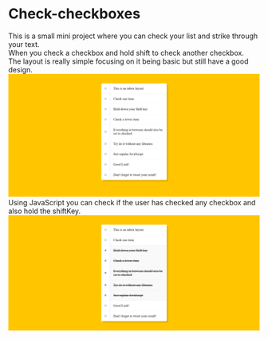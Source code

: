# Check-checkboxes
This is a small mini project where you can check your list and strike through your text.
<br>
When you check a checkbox and hold shift to check another checkbox.
<br>
The layout is really simple focusing on it being basic but still have a good design.
<br>
<img src = 'img/img-1.png'>
<br>
Using JavaScript you can check if the user has checked any checkbox and also hold the shiftKey.
<br>
<img src = 'img/img-2.png'>
